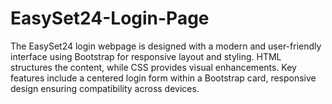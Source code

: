# EasySet24-Login-Page
The EasySet24 login webpage is designed with a modern and user-friendly interface using Bootstrap for responsive layout and styling. HTML structures the content, while CSS provides visual enhancements. Key features include a centered login form within a Bootstrap card, responsive design ensuring compatibility across devices.
